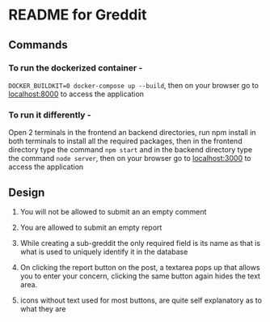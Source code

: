 # README for Greddit

## Commands

### To run the dockerized container -

`DOCKER_BUILDKIT=0 docker-compose up --build`, then on your browser go to <localhost:8000> to access the application

### To run it differently -

Open 2 terminals in the frontend an backend directories, run npm install in both terminals to install all the required packages, then in the frontend directory type the command `npm start` and in the backend directory type the command `node server`, then on your browser go to <localhost:3000> to access the application

## Design

1. You will not be allowed to submit an an empty comment

2. You are allowed to submit an empty report

3. While creating a sub-greddit the only required field is its name as that is what is used to uniquely identify it in the database

4. On clicking the report button on the post, a textarea pops up that allows you to enter your concern, clicking the same button again hides the text area.

5. icons without text used for most buttons, are quite self explanatory as to what they are
